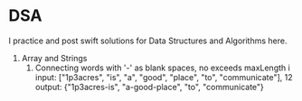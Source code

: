 # DSA
I practice and post swift solutions for Data Structures and Algorithms here.
1. Array and Strings
   1. Connecting words with '-' as blank spaces, no exceeds maxLength                                                          i
     input: ["1p3acres", "is", "a", "good", "place", "to", "communicate"], 12
     output: {"1p3acres-is", "a-good-place", "to", "communicate"}

